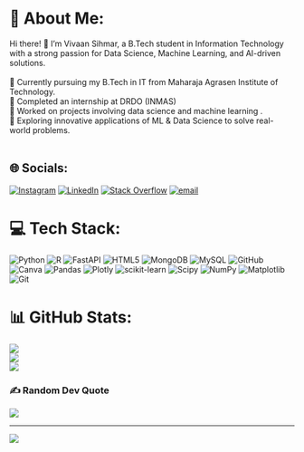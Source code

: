 # 💫 About Me:
Hi there! 👋 I’m Vivaan Sihmar, a B.Tech student in Information Technology with a strong passion for Data Science, Machine Learning, and AI-driven solutions.<br><br>🔹 Currently pursuing my B.Tech in IT from Maharaja Agrasen Institute of Technology.<br>🔹 Completed an internship at DRDO (INMAS)<br>🔹 Worked on projects involving  data science and machine learning .<br>🔹 Exploring innovative applications of ML & Data Science to solve real-world problems.<br><br>


## 🌐 Socials:
[![Instagram](https://img.shields.io/badge/Instagram-%23E4405F.svg?logo=Instagram&logoColor=white)](https://instagram.com/vivaan_sihmar) [![LinkedIn](https://img.shields.io/badge/LinkedIn-%230077B5.svg?logo=linkedin&logoColor=white)](https://linkedin.com/in/vivaansihmar) [![Stack Overflow](https://img.shields.io/badge/-Stackoverflow-FE7A16?logo=stack-overflow&logoColor=white)](https://stackoverflow.com/users/https://stackoverflow.com/users/2846/vivaan-sihmar?tab=badges) [![email](https://img.shields.io/badge/Email-D14836?logo=gmail&logoColor=white)](mailto:vivaansihmar@gmail.com) 

# 💻 Tech Stack:
![Python](https://img.shields.io/badge/python-3670A0?style=for-the-badge&logo=python&logoColor=ffdd54) ![R](https://img.shields.io/badge/r-%23276DC3.svg?style=for-the-badge&logo=r&logoColor=white) ![FastAPI](https://img.shields.io/badge/FastAPI-005571?style=for-the-badge&logo=fastapi) ![HTML5](https://img.shields.io/badge/html5-%23E34F26.svg?style=for-the-badge&logo=html5&logoColor=white) ![MongoDB](https://img.shields.io/badge/MongoDB-%234ea94b.svg?style=for-the-badge&logo=mongodb&logoColor=white) ![MySQL](https://img.shields.io/badge/mysql-4479A1.svg?style=for-the-badge&logo=mysql&logoColor=white) ![GitHub](https://img.shields.io/badge/github-%23121011.svg?style=for-the-badge&logo=github&logoColor=white) ![Canva](https://img.shields.io/badge/Canva-%2300C4CC.svg?style=for-the-badge&logo=Canva&logoColor=white) ![Pandas](https://img.shields.io/badge/pandas-%23150458.svg?style=for-the-badge&logo=pandas&logoColor=white) ![Plotly](https://img.shields.io/badge/Plotly-%233F4F75.svg?style=for-the-badge&logo=plotly&logoColor=white) ![scikit-learn](https://img.shields.io/badge/scikit--learn-%23F7931E.svg?style=for-the-badge&logo=scikit-learn&logoColor=white) ![Scipy](https://img.shields.io/badge/SciPy-%230C55A5.svg?style=for-the-badge&logo=scipy&logoColor=%white) ![NumPy](https://img.shields.io/badge/numpy-%23013243.svg?style=for-the-badge&logo=numpy&logoColor=white) ![Matplotlib](https://img.shields.io/badge/Matplotlib-%23ffffff.svg?style=for-the-badge&logo=Matplotlib&logoColor=black) ![Git](https://img.shields.io/badge/git-%23F05033.svg?style=for-the-badge&logo=git&logoColor=white)
# 📊 GitHub Stats:
![](https://github-readme-stats.vercel.app/api?username=vivaansihmar&theme=dark&hide_border=false&include_all_commits=false&count_private=false)<br/>
![](https://nirzak-streak-stats.vercel.app/?user=vivaansihmar&theme=dark&hide_border=false)<br/>
![](https://github-readme-stats.vercel.app/api/top-langs/?username=vivaansihmar&theme=dark&hide_border=false&include_all_commits=false&count_private=false&layout=compact)

### ✍️ Random Dev Quote
![](https://quotes-github-readme.vercel.app/api?type=horizontal&theme=radical)

---
[![](https://visitcount.itsvg.in/api?id=vivaansihmar&icon=0&color=5)](https://visitcount.itsvg.in)

<!-- Proudly created with GPRM ( https://gprm.itsvg.in ) -->
